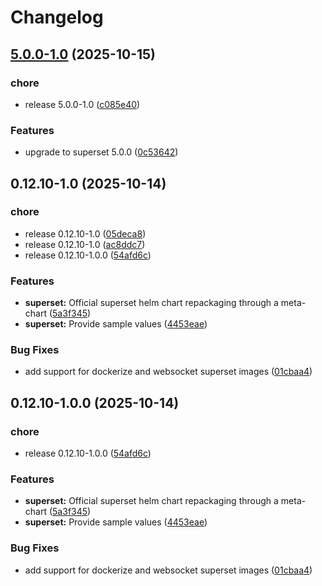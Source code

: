 # Changelog

## [5.0.0-1.0](https://github.com/OKDP/okdp-superset/compare/helm-okdp-superset/v0.12.10-1.0...helm-okdp-superset/v5.0.0-1.0) (2025-10-15)


### chore

* release 5.0.0-1.0 ([c085e40](https://github.com/OKDP/okdp-superset/commit/c085e4023e31ca6cabc5296b34deffff131fb80b))


### Features

* upgrade to superset 5.0.0 ([0c53642](https://github.com/OKDP/okdp-superset/commit/0c536422bda70848679cb9c2f21fea5e2b185ceb))

## 0.12.10-1.0 (2025-10-14)


### chore

* release 0.12.10-1.0 ([05deca8](https://github.com/OKDP/okdp-superset/commit/05deca839c5212739b0b0dd219c9d22e40c24d90))
* release 0.12.10-1.0 ([ac8ddc7](https://github.com/OKDP/okdp-superset/commit/ac8ddc7c52d071b382eae897b6e9e69eadc34048))
* release 0.12.10-1.0.0 ([54afd6c](https://github.com/OKDP/okdp-superset/commit/54afd6c19c373bf301efbec3fa05f30904033ed0))


### Features

* **superset:** Official superset helm chart repackaging through a meta-chart ([5a3f345](https://github.com/OKDP/okdp-superset/commit/5a3f34519a53737f98846e20c4235f0ae14f7874))
* **superset:** Provide sample values ([4453eae](https://github.com/OKDP/okdp-superset/commit/4453eae1e3d4804f442fcdeb6a4ada27757024f9))


### Bug Fixes

* add support for dockerize and websocket superset images ([01cbaa4](https://github.com/OKDP/okdp-superset/commit/01cbaa450d40c6ac3e848942ae0c25a84045fa8f))

## 0.12.10-1.0.0 (2025-10-14)


### chore

* release 0.12.10-1.0.0 ([54afd6c](https://github.com/OKDP/okdp-superset/commit/54afd6c19c373bf301efbec3fa05f30904033ed0))


### Features

* **superset:** Official superset helm chart repackaging through a meta-chart ([5a3f345](https://github.com/OKDP/okdp-superset/commit/5a3f34519a53737f98846e20c4235f0ae14f7874))
* **superset:** Provide sample values ([4453eae](https://github.com/OKDP/okdp-superset/commit/4453eae1e3d4804f442fcdeb6a4ada27757024f9))


### Bug Fixes

* add support for dockerize and websocket superset images ([01cbaa4](https://github.com/OKDP/okdp-superset/commit/01cbaa450d40c6ac3e848942ae0c25a84045fa8f))

